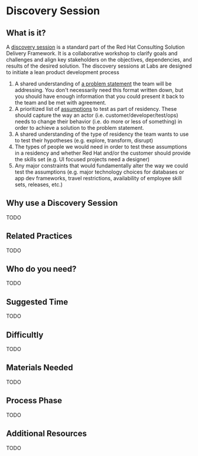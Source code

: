 # Discovery Session

## What is it?

A [discovery session](https://www.redhat.com/en/resources/discovery-session-consulting-datasheet) is a standard part of the Red Hat Consulting Solution Delivery Framework. It is a collaborative workshop to clarify goals and challenges and align key stakeholders on the objectives, dependencies, and results of the desired solution. The discovery sessions at Labs are designed to initiate a lean product development process

1. A shared understanding of [a problem statement](https://pages.18f.gov/lean-product-design/2-problem-statement/) the team will be addressing. You don't necessarily need this format written down, but you should have enough information that you could present it back to the team and be met with agreement.
2. A prioritized list of [assumptions](https://pages.18f.gov/lean-product-design/3-identify-assumptions/) to test as part of residency. These should capture the way an actor (i.e. customer/developer/test/ops) needs to change their behavior (i.e. do more or less of something) in order to achieve a solution to the problem statement.
3. A shared understanding of the type of residency the team wants to use to test their hypotheses (e.g. explore, transform, disrupt)
4. The types of people we would need in order to test these assumptions in a residency and whether Red Hat and/or the customer should provide the skills set (e.g. UI focused projects need a designer)
5. Any major constraints that would fundamentally alter the way we could test the assumptions (e.g. major technology choices for databases or app dev frameworks, travel restrictions, availability of employee skill sets, releases, etc.)


## Why use a Discovery Session

TODO


## Related Practices

TODO


## Who do you need?

TODO


## Suggested Time

TODO


## Difficultly

TODO


## Materials Needed

TODO


## Process Phase

TODO

## Additional Resources

TODO